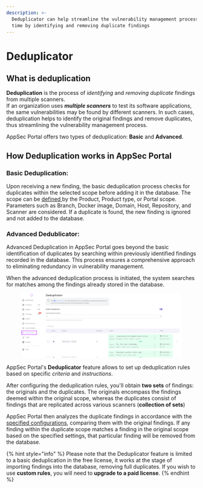 ```yaml
---
description: >-
  Deduplicator can help streamline the vulnerability management process and save
  time by identifying and removing duplicate findings
---
```


# Deduplicator

## What is deduplication

**Deduplication** is the process of _identifying_ and _removing duplicate_ findings from multiple scanners. \
If an organization uses _**multiple scanners**_ to test its software applications, the same vulnerabilities may be found by different scanners. In such cases, deduplication helps to identify the original findings and remove duplicates, thus streamlining the vulnerability management process.

AppSec Portal offers two types of deduplication: **Basic** and **Advanced**.

## How Deduplication works in AppSec Portal

### **Basic Deduplication:**&#x20;

Upon receiving a new finding, the basic deduplication process checks for duplicates within the selected scope before adding it in the database. The scope can be [defined ](basic-deduplicator-rules.md)by the Product, Product type, or Portal scope. Parameters such as Branch, Docker image, Domain, Host, Repository, and Scanner are considered. If a duplicate is found, the new finding is ignored and not added to the database.

### Advanced Dedublicator:

Advanced Deduplication in AppSec Portal goes beyond the basic identification of duplicates by searching within previously identified findings recorded in the database. This process ensures a comprehensive approach to eliminating redundancy in vulnerability management.

When the advanced deduplication process is initiated, the system searches for matches among the findings already stored in the database.

<figure><img src="../../../.gitbook/assets/image (5) (1).png" alt=""><figcaption></figcaption></figure>

AppSec Portal's **Deduplicator** feature allows to set up deduplication rules based on specific _criteria_ and _instructions_.

After configuring the deduplication rules, you'll obtain **two sets** of findings: the originals and the duplicates. The originals encompass the findings deemed within the original scope, whereas the duplicates consist of findings that are replicated across various scanners (**collection of sets**)

AppSec Portal then analyzes the duplicate findings in accordance with the [specified configurations](basic-deduplicator-rules.md), comparing them with the original findings. If any finding within the duplicate scope matches a finding in the original scope based on the specified settings, that particular finding will be removed from the database.

{% hint style="info" %}
Please note that the Deduplicator feature is limited to a basic deduplication in the free license, it works at the stage of importing findings into the database, removing full duplicates. If you wish to use **custom rules**, you will need to **upgrade to a paid license**.
{% endhint %}
